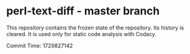 # perl-text-diff - master branch

This repository contains the frozen state of the repository.
Its history is cleared. It is used only for static code
analysis with Codacy.

Commit Time: 1729827142